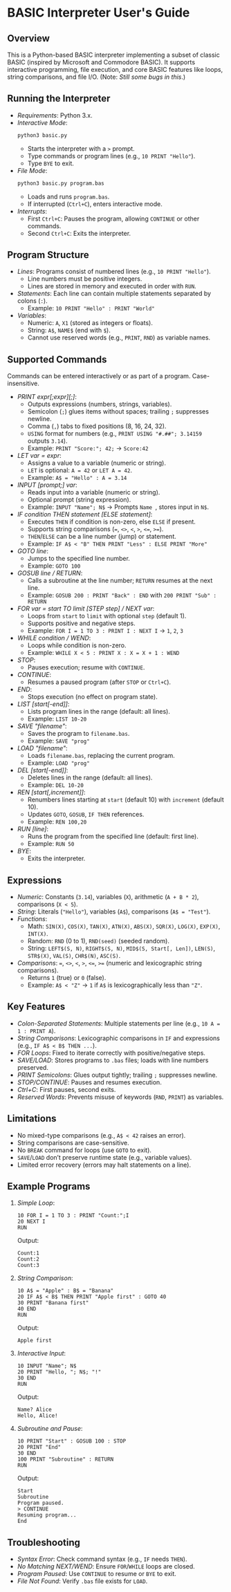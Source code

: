 # BASIC Interpreter User's Guide

## Overview
This is a Python-based BASIC interpreter implementing a subset of classic BASIC (inspired by Microsoft and Commodore BASIC). It supports interactive programming, file execution, and core BASIC features like loops, string comparisons, and file I/O. (Note: *Still some bugs in this*.)

## Running the Interpreter
- *Requirements*: Python 3.x.
- *Interactive Mode*:
  ```bash
  python3 basic.py
  ```
  - Starts the interpreter with a `>` prompt.
  - Type commands or program lines (e.g., `10 PRINT "Hello"`).
  - Type `BYE` to exit.
- *File Mode*:
  ```bash
  python3 basic.py program.bas
  ```
  - Loads and runs `program.bas`.
  - If interrupted (`Ctrl+C`), enters interactive mode.
- *Interrupts*:
  - First `Ctrl+C`: Pauses the program, allowing `CONTINUE` or other commands.
  - Second `Ctrl+C`: Exits the interpreter.

## Program Structure
- *Lines*: Programs consist of numbered lines (e.g., `10 PRINT "Hello"`).
  - Line numbers must be positive integers.
  - Lines are stored in memory and executed in order with `RUN`.
- *Statements*: Each line can contain multiple statements separated by colons (`:`).
  - Example: `10 PRINT "Hello" : PRINT "World"`
- *Variables*:
  - Numeric: `A`, `X1` (stored as integers or floats).
  - String: `A$`, `NAME$` (end with `$`).
  - Cannot use reserved words (e.g., `PRINT`, `RND`) as variable names.

## Supported Commands
Commands can be entered interactively or as part of a program. Case-insensitive.

- *PRINT expr[;expr][;]*:
  - Outputs expressions (numbers, strings, variables).
  - Semicolon (`;`) glues items without spaces; trailing `;` suppresses newline.
  - Comma (`,`) tabs to fixed positions (8, 16, 24, 32).
  - `USING` format for numbers (e.g., `PRINT USING "#.##"; 3.14159` outputs `3.14`).
  - Example: `PRINT "Score:"; 42;` → `Score:42`
- *LET var = expr*:
  - Assigns a value to a variable (numeric or string).
  - `LET` is optional: `A = 42` or `LET A = 42`.
  - Example: `A$ = "Hello" : A = 3.14`
- *INPUT [prompt;] var*:
  - Reads input into a variable (numeric or string).
  - Optional prompt (string expression).
  - Example: `INPUT "Name"; N$` → Prompts `Name `, stores input in `N$`.
- *IF condition THEN statement [ELSE statement]*:
  - Executes `THEN` if condition is non-zero, else `ELSE` if present.
  - Supports string comparisons (`=`, `<>`, `<`, `>`, `<=`, `>=`).
  - `THEN`/`ELSE` can be a line number (jump) or statement.
  - Example: `IF A$ < "B" THEN PRINT "Less" : ELSE PRINT "More"`
- *GOTO line*:
  - Jumps to the specified line number.
  - Example: `GOTO 100`
- *GOSUB line / RETURN*:
  - Calls a subroutine at the line number; `RETURN` resumes at the next line.
  - Example: `GOSUB 200 : PRINT "Back" : END` with `200 PRINT "Sub" : RETURN`
- *FOR var = start TO limit [STEP step] / NEXT var*:
  - Loops from `start` to `limit` with optional `step` (default 1).
  - Supports positive and negative steps.
  - Example: `FOR I = 1 TO 3 : PRINT I : NEXT I` → `1`, `2`, `3`
- *WHILE condition / WEND*:
  - Loops while condition is non-zero.
  - Example: `WHILE X < 5 : PRINT X : X = X + 1 : WEND`
- *STOP*:
  - Pauses execution; resume with `CONTINUE`.
- *CONTINUE*:
  - Resumes a paused program (after `STOP` or `Ctrl+C`).
- *END*:
  - Stops execution (no effect on program state).
- *LIST [start[-end]]*:
  - Lists program lines in the range (default: all lines).
  - Example: `LIST 10-20`
- *SAVE "filename"*:
  - Saves the program to `filename.bas`.
  - Example: `SAVE "prog"`
- *LOAD "filename"*:
  - Loads `filename.bas`, replacing the current program.
  - Example: `LOAD "prog"`
- *DEL [start[-end]]*:
  - Deletes lines in the range (default: all lines).
  - Example: `DEL 10-20`
- *REN [start[,increment]]*:
  - Renumbers lines starting at `start` (default 10) with `increment` (default 10).
  - Updates `GOTO`, `GOSUB`, `IF THEN` references.
  - Example: `REN 100,20`
- *RUN [line]*:
  - Runs the program from the specified line (default: first line).
  - Example: `RUN 50`
- *BYE*:
  - Exits the interpreter.

## Expressions
- *Numeric*: Constants (`3.14`), variables (`X`), arithmetic (`A + B * 2`), comparisons (`X < 5`).
- *String*: Literals (`"Hello"`), variables (`A$`), comparisons (`A$ = "Test"`).
- *Functions*:
  - Math: `SIN(X)`, `COS(X)`, `TAN(X)`, `ATN(X)`, `ABS(X)`, `SQR(X)`, `LOG(X)`, `EXP(X)`, `INT(X)`.
  - Random: `RND` (0 to 1), `RND(seed)` (seeded random).
  - String: `LEFT$(S, N)`, `RIGHT$(S, N)`, `MID$(S, Start[, Len])`, `LEN(S)`, `STR$(X)`, `VAL(S)`, `CHR$(N)`, `ASC(S)`.
- *Comparisons*: `=`, `<>`, `<`, `>`, `<=`, `>=` (numeric and lexicographic string comparisons).
  - Returns `1` (true) or `0` (false).
  - Example: `A$ < "Z"` → `1` if `A$` is lexicographically less than `"Z"`.

## Key Features
- *Colon-Separated Statements*: Multiple statements per line (e.g., `10 A = 1 : PRINT A`).
- *String Comparisons*: Lexicographic comparisons in `IF` and expressions (e.g., `IF A$ < B$ THEN ...`).
- *FOR Loops*: Fixed to iterate correctly with positive/negative steps.
- *SAVE/LOAD*: Stores programs to `.bas` files; loads with line numbers preserved.
- *PRINT Semicolons*: Glues output tightly; trailing `;` suppresses newline.
- *STOP/CONTINUE*: Pauses and resumes execution.
- *Ctrl+C*: First pauses, second exits.
- *Reserved Words*: Prevents misuse of keywords (`RND`, `PRINT`) as variables.

## Limitations
- No mixed-type comparisons (e.g., `A$ < 42` raises an error).
- String comparisons are case-sensitive.
- No `BREAK` command for loops (use `GOTO` to exit).
- `SAVE`/`LOAD` don’t preserve runtime state (e.g., variable values).
- Limited error recovery (errors may halt statements on a line).

## Example Programs
1. *Simple Loop*:
   ```
   10 FOR I = 1 TO 3 : PRINT "Count:";I
   20 NEXT I
   RUN
   ```
   Output:
   ```
   Count:1
   Count:2
   Count:3
   ```

2. *String Comparison*:
   ```
   10 A$ = "Apple" : B$ = "Banana"
   20 IF A$ < B$ THEN PRINT "Apple first" : GOTO 40
   30 PRINT "Banana first"
   40 END
   RUN
   ```
   Output:
   ```
   Apple first
   ```

3. *Interactive Input*:
   ```
   10 INPUT "Name"; N$
   20 PRINT "Hello, "; N$; "!"
   30 END
   RUN
   ```
   Output:
   ```
   Name? Alice
   Hello, Alice!
   ```

4. *Subroutine and Pause*:
   ```
   10 PRINT "Start" : GOSUB 100 : STOP
   20 PRINT "End"
   30 END
   100 PRINT "Subroutine" : RETURN
   RUN
   ```
   Output:
   ```
   Start
   Subroutine
   Program paused.
   > CONTINUE
   Resuming program...
   End
   ```

## Troubleshooting
- *Syntax Error*: Check command syntax (e.g., `IF` needs `THEN`).
- *No Matching NEXT/WEND*: Ensure `FOR`/`WHILE` loops are closed.
- *Program Paused*: Use `CONTINUE` to resume or `BYE` to exit.
- *File Not Found*: Verify `.bas` file exists for `LOAD`.
